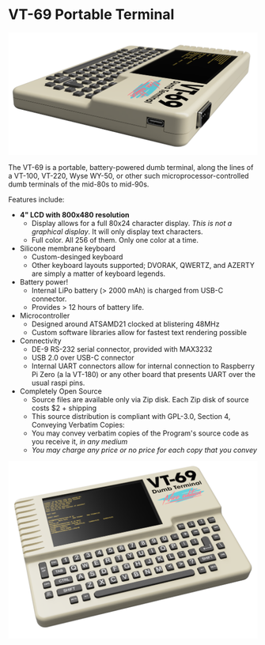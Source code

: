 # VT-69 Portable Terminal

![Side View Image](https://github.com/bbenchoff/Dumb-Badge/blob/master/Web-Assets/SideViewRender.png)

The VT-69 is a portable, battery-powered dumb terminal, along the lines of a VT-100, VT-220, Wyse WY-50, or other such microprocessor-controlled dumb terminals of the mid-80s to mid-90s.

Features include:
* **4" LCD with 800x480 resolution**
  * Display allows for a full 80x24 character display. *This is not a graphical display*. It will only display text characters.
  * Full color. All 256 of them. Only one color at a time.
* Silicone membrane keyboard
  * Custom-desinged keyboard
  * Other keyboard layouts supported; DVORAK, QWERTZ, and AZERTY are simply a matter of keyboard legends.
* Battery power!
  * Internal LiPo battery (> 2000 mAh) is charged from USB-C connector.
  * Provides > 12 hours of battery life.
* Microcontroller
  * Designed around ATSAMD21 clocked at blistering 48MHz
  * Custom software libraries allow for fastest text rendering possible
* Connectivity
  * DE-9 RS-232 serial connector, provided with MAX3232
  * USB 2.0 over USB-C connector
  * Internal UART connectors allow for internal connection to Raspberry Pi Zero (a la VT-180) or any other board that presents UART over the usual raspi pins.
* Completely Open Source
  * Source files are available only via Zip disk. Each Zip disk of source costs $2 + shipping
  * This source distribution is compliant with GPL-3.0, Section 4, Conveying Verbatim Copies:
   * You may convey verbatim copies of the Program's source code as you receive it, *in any medium*
   * *You may charge any price or no price for each copy that you convey*
 

![Front View Image](https://github.com/bbenchoff/Dumb-Badge/blob/master/Web-Assets/FullFrontal.png)
